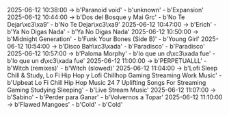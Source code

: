 2025-06-12 10:38:00 -> b'Paranoid void' - b'unknown' - b'Expansion'
2025-06-12 10:44:00 -> b'Dos del Bosque y Mai Grc' - b'No Te Dejar\xc3\xa9' - b'No Te Dejar\xc3\xa9'
2025-06-12 10:47:00 -> b'Erich' - b'Ya No Digas Nada' - b'Ya No Digas Nada'
2025-06-12 10:50:00 -> b'Midnight Generation' - b'Funk Your Bones (Side B)' - b'Young Girl'
2025-06-12 10:54:00 -> b'Disco Bah\xc3\xada' - b'Paradisco' - b'Paradisco'
2025-06-12 10:57:00 -> b'Paloma Morphy' - b'lo que un d\xc3\xada fue' - b'lo que un d\xc3\xada fue'
2025-06-12 11:00:00 -> b'PERPETUALLL' - b'Witch (remixes)' - b'Witch (slowed)'
2025-06-12 11:04:00 -> b'Lofi Sleep Chill & Study, Lo Fi Hip Hop y Lofi Chillhop Gaming Streaming Work Music' - b'Upbeat Lo Fi Chill Hip Hop Music 24 7 Uplifting Songs For Streaming Gaming Studying Sleeping' - b'Live Stream Music'
2025-06-12 11:07:00 -> b'Sabino' - b'Perder para Ganar' - b'Volvernos a Topar'
2025-06-12 11:10:00 -> b'Flawed Mangoes' - b'Cold' - b'Cold'
